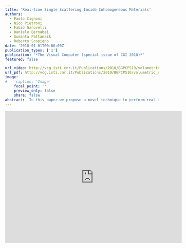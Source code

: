 ```yaml
---
title: 'Real-time Single Scattering Inside Inhomogeneous Materials'
authors:
  - Paolo Cignoni
  - Nico Pietroni
  - Fabio Ganovelli
  - Daniele Bernabei
  - Sumanta Pattanaik
  - Roberto Scopigno
date: '2010-01-01T00:00:00Z'
publication_types: ['1']
publication: '*The Visual Computer (special issue of CGI 2010)*'
featured: false

url_video: http://vcg.isti.cnr.it/Publications/2010/BGPCPS10/volumetric_single_scattering_video.avi
url_pdf: http://vcg.isti.cnr.it/Publications/2010/BGPCPS10/volumetric_single_scattering_preprint.pdf
image:
#    caption: 'Image'
    focal_point: ''
    preview_only: false
    share: false
abstract: 'In this paper we propose a novel technique to perform real-time rendering of translucent inhomogeneous materials, one of the most well known problems of Computer Graphics. The developed technique is based on an adaptive volumetric point sampling, done in a preprocessing stage, which associates to each sample the optical depth for a predefined set of directions. This information is then used by a rendering algorithm that combines the objectÃ­s surface rasterization with a ray tracing algorithm, implemented on the graphics processor, to compose the final image. This approach allows us to simulate light scattering phenomena for inhomogeneous isotropic materials in real time with an arbitrary number of light sources. We tested our algorithm by comparing the produced images with the result of ray tracing and showed that the technique is effective.'
---
```

<iframe width="580" height="435" src="http://www.youtube.com/v/1vdQBpIbA2Y&hl=it_IT&fs=1&" frameborder="0" frameborder="0" allowfullscreen>

